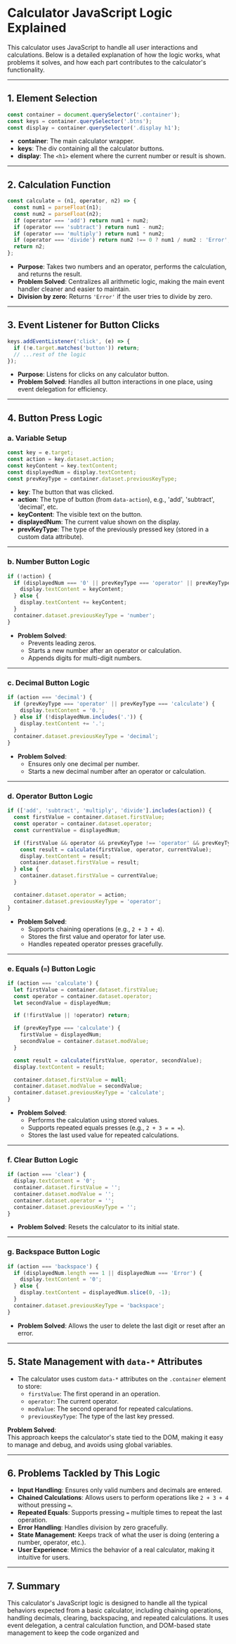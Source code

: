 # Calculator JavaScript Logic Explained

This calculator uses JavaScript to handle all user interactions and calculations. Below is a detailed explanation of how the logic works, what problems it solves, and how each part contributes to the calculator's functionality.

---

## 1. **Element Selection**

```javascript
const container = document.querySelector('.container');
const keys = container.querySelector('.btns');
const display = container.querySelector('.display h1');
```
- **container**: The main calculator wrapper.
- **keys**: The div containing all the calculator buttons.
- **display**: The `<h1>` element where the current number or result is shown.

---

## 2. **Calculation Function**

```javascript
const calculate = (n1, operator, n2) => {
  const num1 = parseFloat(n1);
  const num2 = parseFloat(n2);
  if (operator === 'add') return num1 + num2;
  if (operator === 'subtract') return num1 - num2;
  if (operator === 'multiply') return num1 * num2;
  if (operator === 'divide') return num2 !== 0 ? num1 / num2 : 'Error';
  return n2;
};
```
- **Purpose**: Takes two numbers and an operator, performs the calculation, and returns the result.
- **Problem Solved**: Centralizes all arithmetic logic, making the main event handler cleaner and easier to maintain.
- **Division by zero**: Returns `'Error'` if the user tries to divide by zero.

---

## 3. **Event Listener for Button Clicks**

```javascript
keys.addEventListener('click', (e) => {
  if (!e.target.matches('button')) return;
  // ...rest of the logic
});
```
- **Purpose**: Listens for clicks on any calculator button.
- **Problem Solved**: Handles all button interactions in one place, using event delegation for efficiency.

---

## 4. **Button Press Logic**

### a. **Variable Setup**

```javascript
const key = e.target;
const action = key.dataset.action;
const keyContent = key.textContent;
const displayedNum = display.textContent;
const prevKeyType = container.dataset.previousKeyType;
```
- **key**: The button that was clicked.
- **action**: The type of button (from `data-action`), e.g., 'add', 'subtract', 'decimal', etc.
- **keyContent**: The visible text on the button.
- **displayedNum**: The current value shown on the display.
- **prevKeyType**: The type of the previously pressed key (stored in a custom data attribute).

---

### b. **Number Button Logic**

```javascript
if (!action) {
  if (displayedNum === '0' || prevKeyType === 'operator' || prevKeyType === 'calculate') {
    display.textContent = keyContent;
  } else {
    display.textContent += keyContent;
  }
  container.dataset.previousKeyType = 'number';
}
```
- **Problem Solved**: 
  - Prevents leading zeros.
  - Starts a new number after an operator or calculation.
  - Appends digits for multi-digit numbers.

---

### c. **Decimal Button Logic**

```javascript
if (action === 'decimal') {
  if (prevKeyType === 'operator' || prevKeyType === 'calculate') {
    display.textContent = '0.';
  } else if (!displayedNum.includes('.')) {
    display.textContent += '.';
  }
  container.dataset.previousKeyType = 'decimal';
}
```
- **Problem Solved**: 
  - Ensures only one decimal per number.
  - Starts a new decimal number after an operator or calculation.

---

### d. **Operator Button Logic**

```javascript
if (['add', 'subtract', 'multiply', 'divide'].includes(action)) {
  const firstValue = container.dataset.firstValue;
  const operator = container.dataset.operator;
  const currentValue = displayedNum;

  if (firstValue && operator && prevKeyType !== 'operator' && prevKeyType !== 'calculate') {
    const result = calculate(firstValue, operator, currentValue);
    display.textContent = result;
    container.dataset.firstValue = result;
  } else {
    container.dataset.firstValue = currentValue;
  }

  container.dataset.operator = action;
  container.dataset.previousKeyType = 'operator';
}
```
- **Problem Solved**:
  - Supports chaining operations (e.g., `2 + 3 + 4`).
  - Stores the first value and operator for later use.
  - Handles repeated operator presses gracefully.

---

### e. **Equals (`=`) Button Logic**

```javascript
if (action === 'calculate') {
  let firstValue = container.dataset.firstValue;
  const operator = container.dataset.operator;
  let secondValue = displayedNum;

  if (!firstValue || !operator) return;

  if (prevKeyType === 'calculate') {
    firstValue = displayedNum;
    secondValue = container.dataset.modValue;
  }

  const result = calculate(firstValue, operator, secondValue);
  display.textContent = result;

  container.dataset.firstValue = null;
  container.dataset.modValue = secondValue;
  container.dataset.previousKeyType = 'calculate';
}
```
- **Problem Solved**:
  - Performs the calculation using stored values.
  - Supports repeated equals presses (e.g., `2 + 3 = = =`).
  - Stores the last used value for repeated calculations.

---

### f. **Clear Button Logic**

```javascript
if (action === 'clear') {
  display.textContent = '0';
  container.dataset.firstValue = '';
  container.dataset.modValue = '';
  container.dataset.operator = '';
  container.dataset.previousKeyType = '';
}
```
- **Problem Solved**: Resets the calculator to its initial state.

---

### g. **Backspace Button Logic**

```javascript
if (action === 'backspace') {
  if (displayedNum.length === 1 || displayedNum === 'Error') {
    display.textContent = '0';
  } else {
    display.textContent = displayedNum.slice(0, -1);
  }
  container.dataset.previousKeyType = 'backspace';
}
```
- **Problem Solved**: Allows the user to delete the last digit or reset after an error.

---

## 5. **State Management with `data-*` Attributes**

- The calculator uses custom `data-*` attributes on the `.container` element to store:
  - `firstValue`: The first operand in an operation.
  - `operator`: The current operator.
  - `modValue`: The second operand for repeated calculations.
  - `previousKeyType`: The type of the last key pressed.

**Problem Solved**:  
This approach keeps the calculator's state tied to the DOM, making it easy to manage and debug, and avoids using global variables.

---

## 6. **Problems Tackled by This Logic**

- **Input Handling**: Ensures only valid numbers and decimals are entered.
- **Chained Calculations**: Allows users to perform operations like `2 + 3 + 4` without pressing `=`.
- **Repeated Equals**: Supports pressing `=` multiple times to repeat the last operation.
- **Error Handling**: Handles division by zero gracefully.
- **State Management**: Keeps track of what the user is doing (entering a number, operator, etc.).
- **User Experience**: Mimics the behavior of a real calculator, making it intuitive for users.

---

## 7. **Summary**

This calculator's JavaScript logic is designed to handle all the typical behaviors expected from a basic calculator, including chaining operations, handling decimals, clearing, backspacing, and repeated calculations. It uses event delegation, a central calculation function, and DOM-based state management to keep the code organized and